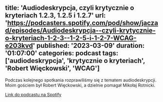 title: 'Audiodeskrypcja, czyli krytycznie o kryteriach 1.2.3, 1.2.5 i 1.2.7'
url: 'https://podcasters.spotify.com/pod/show/jaczad/episodes/Audiodeskrypcja--czyli-krytycznie-o-kryteriach-1-2-3--1-2-5-i-1-2-7-WCAG-e203kvd'
published: '2023-03-09'
duration: '01:07:00'
categories: podcast
tags: ['audiodeskrypcja', 'krytycznie o kryteriach', 'Robert Więckowski', 'WCAG']
---

Podczas kolejnego spotkania rozprawiliśmy się z tematem audiodeskrypcji. Moim gościem był Robert Więckowski, a dzielnie pomagał Mikołaj Rotnicki.


[Link do podcastu na Spotify](https://podcasters.spotify.com/pod/show/jaczad/episodes/Audiodeskrypcja--czyli-krytycznie-o-kryteriach-1-2-3--1-2-5-i-1-2-7-WCAG-e203kvd)
